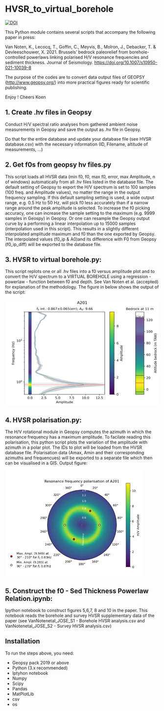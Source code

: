 # HVSR_to_virtual_borehole
<a href="https://doi.org/10.5281/zenodo.4276310"><img src="https://zenodo.org/badge/DOI/10.5281/zenodo.4276310.svg" alt="DOI"></a>

This Python module contains several scripts that accompany the following paper in press:

Van Noten, K., Lecocq, T., Goffin, C., Meyvis, B., Molron, J., Debacker, T. & Devleeschouwer, X. 2021. Brussels’ bedrock paleorelief from borehole-controlled powerlaws linking polarised H/V resonance frequencies and sediment thickness. Journal of Seismology. https://doi.org/10.1007/s10950-021-10039-8

The purpose of the codes are to convert data output files of GEOPSY (http://www.geopsy.org/) into more practical figures ready for scientific publishing. 

Enjoy !
Cheers
Koen

## 1. Create .hv files in Geopsy
Conduct H/V spectral ratio analyses from gathered ambient noise measurements in Geopsy and save the output as .hv file in Geopsy.

Do that for the entire database and update your database file (see HVSR database.csv) with the necessary information (ID, Filename, altitude of measurements, ...)

## 2. Get f0s from geopsy hv files.py
This script loads all HVSR data (min f0, f0, max f0, error, max Amplitude, n of windows) automatically from all .hv files listed in the database file. The default setting of Geopsy to export the H/V spectrum is set to 100 samples (100 freq. and Amplitude values), no matter the range in the output frequency sampling. If this default sampling setting is used, a wide output range, e.g. 0.5 Hz to 50 Hz, will pick f0 less accurately than if a narrow range around the peak amplitude is selected. To increase the f0 picking accuracy, one can increase the sample setting to the maximum (e.g. 9999 samples in Geospy) in Geopsy. Or one can resample the Geopsy output curve by a performing a linear interpolation up to 15000 samples (interpolation used in this script). This results in a slightly different interpolated amplitude maximum and f0 than the one exported by Geopsy. The interpolated values (f0_ip & A0)and its difference with F0 from Geopsy (f0_ip_diff) will be exported to the database file.

## 3. HVSR to virtual borehole.py: 
This script replots one or all .hv files into a f0 versus amplitude plot and to convert the H/V spectrum to a VIRTUAL BOREHOLE using a regression - powerlaw - function between f0 and depth. See Van Noten et al. (accepted) for explanation of the methodology. The figure in below shows the output of the script:

<img src="https://github.com/KoenVanNoten/HVSR_to_virtual_borehole/blob/master/A201.png" width="550" height="350" />

## 4. HVSR polarisation.py:
The H/V rotational module in Geopsy computes the azimuth in which the resonance frequency has a maximum amplitude. To facilate reading this polarisation, this python script plots the variation of the amplitude with azimuth in a polar plot. The IDs to plot will be loaded from the HVSR database file. Polarisation data (Amax, Amin and their corresponding azimuths and frequencues) will be exported to a separate file which then can be visualised in a GIS. Output figure:

<img src="https://github.com/KoenVanNoten/HVSR_to_virtual_borehole/blob/master/A201_polarisation.png" width="450" height="350" />

## 5. Construct the f0 - Sed Thickness Powerlaw Relation.ipynb:
Ipython notebook to construct figures 5,6,7, 8 and 10 in the paper. This notebook reads the borehole and survey HVSR supplementary data of the paper (see 
VanNotenetal_JOSE_S1 - Borehole HVSR analysis.csv and VanNotenetal_JOSE_S2 - Survey HVSR analysis.csv)

## Installation
To run the steps above, you need:
- Geopsy pack 2019 or above
- Python (3.x recommended)
- Iptyhon notebook
- Numpy
- Scipy
- Pandas
- MatPlotLib
- csv
- os
